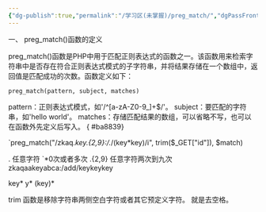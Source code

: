 ```yaml
---
{"dg-publish":true,"permalink":"/学习区(未掌握)/preg_match/","dgPassFrontmatter":true}
---
```


一、 preg_match()函数的定义

preg_match()函数是PHP中用于匹配正则表达式的函数之一。该函数用来检索字符串中是否存在符合正则表达式模式的子字符串，并将结果存储在一个数组中，返回值是匹配成功的次数。函数定义如下：

`preg_match(pattern, subject, matches)` 

pattern：正则表达式模式，如'/^[a-zA-Z0-9_]+$/'。
subject：要匹配的字符串，如'hello world'。
matches：存储匹配结果的数组，可以省略不写，也可以在函数外先定义后写入。
{ #ba8839}


`preg_match("/zkaq.*key.{2,9}:\/.*\/(key*key)/i", trim($_GET["id"]), $match)

. 任意字符
`*0次或者多次
.{2,9} 任意字符两次到九次
zkaqaakeyabca:/add/keykeykey

key*
y*
(key)*

trim 函数是移除字符串两侧空白字符或者其它预定义字符。  就是去空格。

